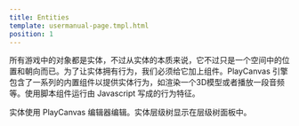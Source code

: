 ```yaml
---
title: Entities
template: usermanual-page.tmpl.html
position: 1
---
```


所有游戏中的对象都是实体，不过从实体的本质来说，它不过只是一个空间中的位置和朝向而已。为了让实体拥有行为，我们必须给它加上组件。PlayCanvas 引擎包含了一系列的内置组件以提供实体行为，如渲染一个3D模型或者播放一段音频等。使用脚本组件运行由 Javascript 写成的行为特征。

实体使用 PlayCanvas 编辑器编辑。实体层级树显示在层级树面板中。

